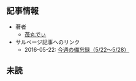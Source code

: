## 記事情報
- 著者
	- <a href="https://www.nicovideo.jp/user/7935198" target="_user">苺丸でぃ</a>
- サルベージ記事へのリンク
	- 2016-05-22: <a href="https://mmdblomagasaru.blogspot.com/2025/02/522528.html" target="_page">今週の備忘録（5/22～5/28）</a>
## 未読

